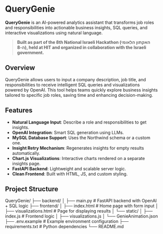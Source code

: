 # QueryGenie

**QueryGenie** is an AI-powered analytics assistant that transforms job roles and responsibilities into actionable business insights, SQL queries, and interactive visualizations using natural language.

> **Built as part of the 8th National Israeli Hackathon (האקתון הלאומי ה-8), held at HIT and organized in collaboration with the Israeli government.**

## Overview

QueryGenie allows users to input a company description, job title, and responsibilities to receive intelligent SQL queries and visualizations powered by OpenAI. This tool helps teams quickly explore business insights tailored to specific job roles, saving time and enhancing decision-making.

## Features

- **Natural Language Input**: Describe a role and responsibilities to get insights.
- **OpenAI Integration**: Smart SQL generation using LLMs.
- **MySQL Database Support**: Uses the Northwind schema or a custom one.
- **Insight Retry Mechanism**: Regenerates insights for empty results automatically.
- **Chart.js Visualizations**: Interactive charts rendered on a separate insights page.
- **FastAPI Backend**: Lightweight and scalable server logic.
- **Clean Frontend**: Built with HTML, JS, and custom styling.

## Project Structure

QueryGenie/ ├── backend/ │   ├── main.py              # FastAPI backend with OpenAI + SQL logic ├── frontend/ │   ├── index.html           # Home page with form input │   ├── visualizations.html  # Page for displaying results │   └── static/ │       ├── index.js         # Frontend logic │       ├── visualizations.js │       └── GenieAnimation.json ├── .env.example             # Example environment configuration ├── requirements.txt         # Python dependencies └── README.md
